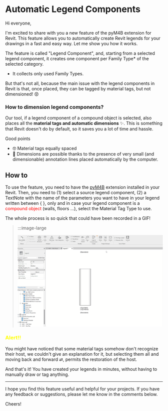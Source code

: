 <!-- {
"createdAt": "Nov 7, 2023",
"title": "Automatic Legend Components",
"tags": ["Materia tags", "Revit Family", "Dimensions"],
"votes": 4,
"views": 622,
"published": true
} -->

# Automatic Legend Components

Hi everyone,

I'm excited to share with you a new feature of the pyM4B extension for Revit. This feature allows you to automatically create Revit legends for your drawings in a fast and easy way. Let me show you how it works.

The feature is called "Legend Component", and, starting from a selected legend component, it creates one component per Family Type\* of the selected category.

- It collects only used Family Types.

But that's not all, because the main issue with the legend components in Revit is that, once placed, they can be tagged by material tags, but not dimensioned! 😡

### How to dimension legend components?

Our tool, if a legend component of a compound object is selected, also places all the **material tags and automatic dimensions** ✨. This is something that Revit doesn't do by default, so it saves you a lot of time and hassle.

Good points

- 🤓 Material tags equally spaced
- 🤖 Dimensions are possible thanks to the presence of very small (and dimensionable) annotation lines placed automatically by the computer.

## How to

To use the feature, you need to have the [pyM4B](https://www.macro4bim.com/pym4b) extension installed in your Revit. Then, you need to (1) select a source legend component, (2) a TextNote with the name of the parameters you want to have in your legend written between { }, only and in case your legend component is a <span style="color:red">compound object</span> (walls, floors ...), select the Material Tag Type to use.

The whole process is so quick that could have been recorded in a GIF!

> :::image-large
>
> ![](./media/automatic-legend-components.gif)

### <span style="color:yellow">Alert!!</span>

You might have noticed that some material tags somehow don't recognize their host, we couldn't give an explanation for it, but selecting them all and moving back and forward ⇄, permits the restoration of the host.

And that's it! You have created your legends in minutes, without having to manually draw or tag anything.

---

I hope you find this feature useful and helpful for your projects. If you have any feedback or suggestions, please let me know in the comments below.

Cheers!
